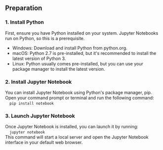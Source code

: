 ## Preparation

### 1. Install Python
First, ensure you have Python installed on your system. Jupyter Notebooks run on Python, so this is a prerequisite.
- Windows: Download and install Python from python.org.
- macOS: Python 2.7 is pre-installed, but it's recommended to install the latest version of Python 3.
- Linux: Python usually comes pre-installed, but you can use your package manager to install the latest version.

### 2. Install Jupyter Notebook
You can install Jupyter Notebook using Python's package manager, pip. Open your command prompt or terminal and run the following command: <br>
&emsp;<code>pip install notebook</code>

### 3. Launch Jupyter Notebook
Once Jupyter Notebook is installed, you can launch it by running: <br>
&emsp;<code>jupyter notebook</code><br>
This command will start a local server and open the Jupyter Notebook interface in your default web browser.
